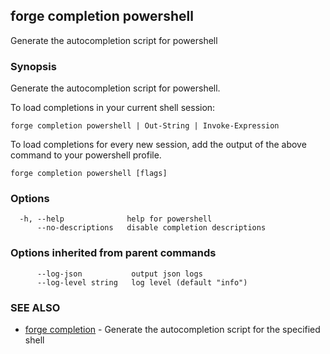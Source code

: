 ## forge completion powershell

Generate the autocompletion script for powershell

### Synopsis

Generate the autocompletion script for powershell.

To load completions in your current shell session:

	forge completion powershell | Out-String | Invoke-Expression

To load completions for every new session, add the output of the above command
to your powershell profile.


```
forge completion powershell [flags]
```

### Options

```
  -h, --help              help for powershell
      --no-descriptions   disable completion descriptions
```

### Options inherited from parent commands

```
      --log-json           output json logs
      --log-level string   log level (default "info")
```

### SEE ALSO

* [forge completion](forge_completion.md)	 - Generate the autocompletion script for the specified shell

